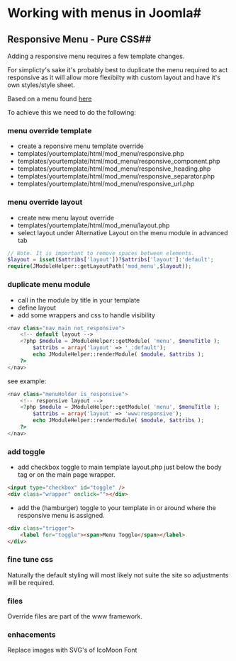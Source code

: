# Working with menus in Joomla#

## Responsive Menu - Pure CSS##

Adding a responsive menu requires a few template changes.

For simplicty's sake it's probably best to duplicate the menu required to act responsive as it will allow more flexibilty with custom layout and have it's own styles/style sheet.

Based on a menu found [here](http://www.cssplay.co.uk/menus/)

To achieve this we need to do the following:
### menu override template ###
- create a reponsive menu template override
- templates/yourtemplate/html/mod_menu/responsive.php
- templates/yourtemplate/html/mod_menu/responsive_component.php
- templates/yourtemplate/html/mod_menu/responsive_heading.php
- templates/yourtemplate/html/mod_menu/responsive_separator.php
- templates/yourtemplate/html/mod_menu/responsive_url.php

### menu override layout ###
- create new menu layout override
- templates/yourtemplate/html/mod_menu/layout.php
- select layout under Alternative Layout on the menu module in advanced tab

```php
// Note. It is important to remove spaces between elements.
$layout = isset($attribs['layout'])?$attribs['layout']:'default';
require(JModuleHelper::getLayoutPath('mod_menu',$layout));
```

### duplicate menu module ###
- call in the module by title in your template
- define layout
- add some wrappers and css to handle visibility

```php
<nav class="nav_main not_responsive">
    <!-- default layout -->
    <?php $module = JModuleHelper::getModule( 'menu', $menuTitle );
        $attribs = array('layout' => '_:default');
        echo JModuleHelper::renderModule( $module, $attribs );
    ?>
</nav>
```
see example:

```php
<nav class="menuHolder is_responsive">
    <!-- responsive layout -->
    <?php $module = JModuleHelper::getModule( 'menu', $menuTitle );
        $attribs = array('layout' => 'www:responsive');
        echo JModuleHelper::renderModule( $module, $attribs );
    ?>
</nav>
```

### add toggle ###

- add checkbox toggle to main template layout.php just below the body tag or on the main page wrapper.

```html
<input type="checkbox" id="toggle" />
<div class="wrapper" onclick=""></div>
```
- add the (hamburger) toggle to your template in or around where the responsive menu is assigned.

```html
<div class="trigger">
    <label for="toggle"><span>Menu Toggle</span></label>
</div>
```

### fine tune css ###
Naturally the default styling will most likely not suite the site so adjustments will be required.


### files ###
Override files are part of the www framework.

### enhacements ###
Replace images with SVG's of IcoMoon Font

